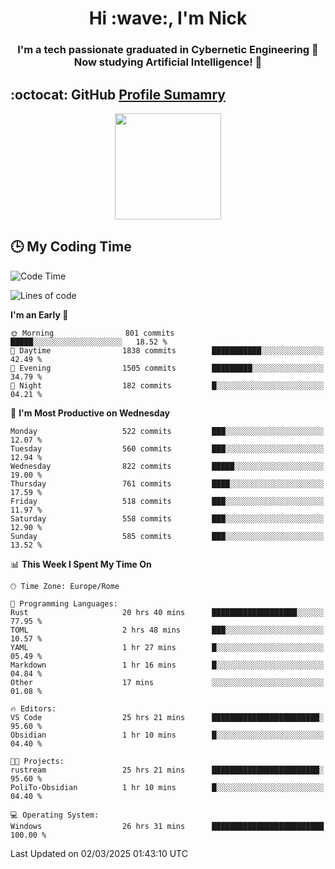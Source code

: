 <h1 align="center">Hi :wave:, I'm Nick</h1>

<h3 align="center">I'm a tech passionate graduated in Cybernetic Engineering 🤖<br>
Now studying Artificial Intelligence! 🧠</h3>


## :octocat: GitHub <a href="https://github.com/vn7n24fzkq/github-profile-summary-cards">Profile Sumamry</a>

<p align="center">
   <img style="height:170px;display:inline-block"  src="http://github-profile-summary-cards.vercel.app/api/cards/profile-details?username=CodeClimberNT&theme=github_dark" />
<!--    <img style="height:170px;display:inline-block"  src="http://github-profile-summary-cards.vercel.app/api/cards/repos-per-language?username=CodeClimberNT&theme=github_dark&exclude=" /> -->
</p>

 ## :clock3: My Coding Time 
 
<!--START_SECTION:waka-->
![Code Time](http://img.shields.io/badge/Code%20Time-489%20hrs%2033%20mins-blue)

![Lines of code](https://img.shields.io/badge/From%20Hello%20World%20I%27ve%20Written-4.5%20million%20lines%20of%20code-blue)

**I'm an Early 🐤** 

```text
🌞 Morning                801 commits         █████░░░░░░░░░░░░░░░░░░░░   18.52 % 
🌆 Daytime                1838 commits        ███████████░░░░░░░░░░░░░░   42.49 % 
🌃 Evening                1505 commits        █████████░░░░░░░░░░░░░░░░   34.79 % 
🌙 Night                  182 commits         █░░░░░░░░░░░░░░░░░░░░░░░░   04.21 % 
```
📅 **I'm Most Productive on Wednesday** 

```text
Monday                   522 commits         ███░░░░░░░░░░░░░░░░░░░░░░   12.07 % 
Tuesday                  560 commits         ███░░░░░░░░░░░░░░░░░░░░░░   12.94 % 
Wednesday                822 commits         █████░░░░░░░░░░░░░░░░░░░░   19.00 % 
Thursday                 761 commits         ████░░░░░░░░░░░░░░░░░░░░░   17.59 % 
Friday                   518 commits         ███░░░░░░░░░░░░░░░░░░░░░░   11.97 % 
Saturday                 558 commits         ███░░░░░░░░░░░░░░░░░░░░░░   12.90 % 
Sunday                   585 commits         ███░░░░░░░░░░░░░░░░░░░░░░   13.52 % 
```


📊 **This Week I Spent My Time On** 

```text
🕑︎ Time Zone: Europe/Rome

💬 Programming Languages: 
Rust                     20 hrs 40 mins      ███████████████████░░░░░░   77.95 % 
TOML                     2 hrs 48 mins       ███░░░░░░░░░░░░░░░░░░░░░░   10.57 % 
YAML                     1 hr 27 mins        █░░░░░░░░░░░░░░░░░░░░░░░░   05.49 % 
Markdown                 1 hr 16 mins        █░░░░░░░░░░░░░░░░░░░░░░░░   04.84 % 
Other                    17 mins             ░░░░░░░░░░░░░░░░░░░░░░░░░   01.08 % 

🔥 Editors: 
VS Code                  25 hrs 21 mins      ████████████████████████░   95.60 % 
Obsidian                 1 hr 10 mins        █░░░░░░░░░░░░░░░░░░░░░░░░   04.40 % 

🐱‍💻 Projects: 
rustream                 25 hrs 21 mins      ████████████████████████░   95.60 % 
PoliTo-Obsidian          1 hr 10 mins        █░░░░░░░░░░░░░░░░░░░░░░░░   04.40 % 

💻 Operating System: 
Windows                  26 hrs 31 mins      █████████████████████████   100.00 % 
```


 Last Updated on 02/03/2025 01:43:10 UTC
<!--END_SECTION:waka-->

